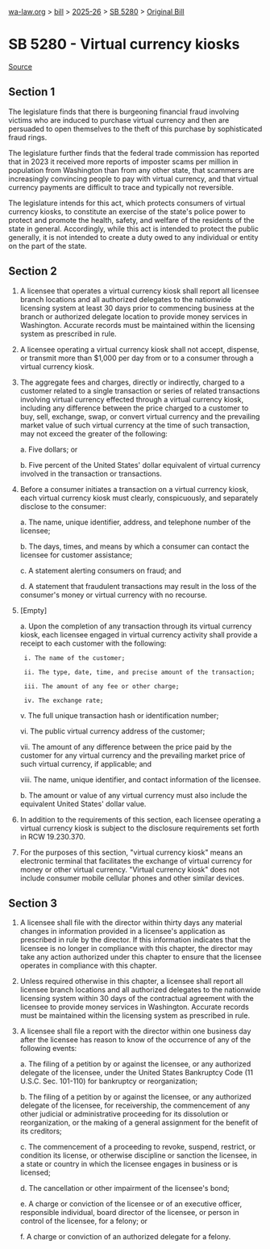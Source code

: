 [wa-law.org](/) > [bill](/bill/) > [2025-26](/bill/2025-26/) > [SB 5280](/bill/2025-26/sb/5280/) > [Original Bill](/bill/2025-26/sb/5280/1/)

# SB 5280 - Virtual currency kiosks

[Source](http://lawfilesext.leg.wa.gov/biennium/2025-26/Pdf/Bills/Senate%20Bills/5280.pdf)

## Section 1
The legislature finds that there is burgeoning financial fraud involving victims who are induced to purchase virtual currency and then are persuaded to open themselves to the theft of this purchase by sophisticated fraud rings.

The legislature further finds that the federal trade commission has reported that in 2023 it received more reports of imposter scams per million in population from Washington than from any other state, that scammers are increasingly convincing people to pay with virtual currency, and that virtual currency payments are difficult to trace and typically not reversible.

The legislature intends for this act, which protects consumers of virtual currency kiosks, to constitute an exercise of the state's police power to protect and promote the health, safety, and welfare of the residents of the state in general. Accordingly, while this act is intended to protect the public generally, it is not intended to create a duty owed to any individual or entity on the part of the state.

## Section 2
1. A licensee that operates a virtual currency kiosk shall report all licensee branch locations and all authorized delegates to the nationwide licensing system at least 30 days prior to commencing business at the branch or authorized delegate location to provide money services in Washington. Accurate records must be maintained within the licensing system as prescribed in rule.

2. A licensee operating a virtual currency kiosk shall not accept, dispense, or transmit more than $1,000 per day from or to a consumer through a virtual currency kiosk.

3. The aggregate fees and charges, directly or indirectly, charged to a customer related to a single transaction or series of related transactions involving virtual currency effected through a virtual currency kiosk, including any difference between the price charged to a customer to buy, sell, exchange, swap, or convert virtual currency and the prevailing market value of such virtual currency at the time of such transaction, may not exceed the greater of the following:

    a. Five dollars; or

    b. Five percent of the United States' dollar equivalent of virtual currency involved in the transaction or transactions.

4. Before a consumer initiates a transaction on a virtual currency kiosk, each virtual currency kiosk must clearly, conspicuously, and separately disclose to the consumer:

    a. The name, unique identifier, address, and telephone number of the licensee;

    b. The days, times, and means by which a consumer can contact the licensee for customer assistance;

    c. A statement alerting consumers on fraud; and

    d. A statement that fraudulent transactions may result in the loss of the consumer's money or virtual currency with no recourse.

5. [Empty]

    a. Upon the completion of any transaction through its virtual currency kiosk, each licensee engaged in virtual currency activity shall provide a receipt to each customer with the following:

        i. The name of the customer;

        ii. The type, date, time, and precise amount of the transaction;

        iii. The amount of any fee or other charge;

        iv. The exchange rate;

    v. The full unique transaction hash or identification number;

    vi. The public virtual currency address of the customer;

    vii. The amount of any difference between the price paid by the customer for any virtual currency and the prevailing market price of such virtual currency, if applicable; and

    viii. The name, unique identifier, and contact information of the licensee.

    b. The amount or value of any virtual currency must also include the equivalent United States' dollar value.

6. In addition to the requirements of this section, each licensee operating a virtual currency kiosk is subject to the disclosure requirements set forth in RCW 19.230.370.

7. For the purposes of this section, "virtual currency kiosk" means an electronic terminal that facilitates the exchange of virtual currency for money or other virtual currency. "Virtual currency kiosk" does not include consumer mobile cellular phones and other similar devices.

## Section 3
1. A licensee shall file with the director within thirty days any material changes in information provided in a licensee's application as prescribed in rule by the director. If this information indicates that the licensee is no longer in compliance with this chapter, the director may take any action authorized under this chapter to ensure that the licensee operates in compliance with this chapter.

2. Unless required otherwise in this chapter, a licensee shall report all licensee branch locations and all authorized delegates to the nationwide licensing system within 30 days of the contractual agreement with the licensee to provide money services in Washington. Accurate records must be maintained within the licensing system as prescribed in rule.

3. A licensee shall file a report with the director within one business day after the licensee has reason to know of the occurrence of any of the following events:

    a. The filing of a petition by or against the licensee, or any authorized delegate of the licensee, under the United States Bankruptcy Code (11 U.S.C. Sec. 101-110) for bankruptcy or reorganization;

    b. The filing of a petition by or against the licensee, or any authorized delegate of the licensee, for receivership, the commencement of any other judicial or administrative proceeding for its dissolution or reorganization, or the making of a general assignment for the benefit of its creditors;

    c. The commencement of a proceeding to revoke, suspend, restrict, or condition its license, or otherwise discipline or sanction the licensee, in a state or country in which the licensee engages in business or is licensed;

    d. The cancellation or other impairment of the licensee's bond;

    e. A charge or conviction of the licensee or of an executive officer, responsible individual, board director of the licensee, or person in control of the licensee, for a felony; or

    f. A charge or conviction of an authorized delegate for a felony.
